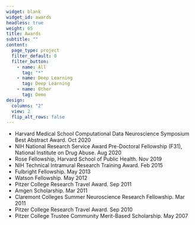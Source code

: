 ```yaml
---
widget: blank
widget_id: awards
headless: true
weight: 65
title: Awards
subtitle: ""
content:
  page_type: project
  filter_default: 0
  filter_button:
    - name: All
      tag: "*"
    - name: Deep Learning
      tag: Deep Learning
    - name: Other
      tag: Demo
design:
  columns: "2"
  view: 2
  flip_alt_rows: false
---
```

* Harvard Medical School Computational Data Neuroscience Symposium Best Abstract Award. Oct 2020
* NIH National Research Service Award Pre-Doctoral Fellowship (F31), National Institute on Drug Abuse. Aug 2020	
* Rose Fellowship, Harvard School of Public Health. Nov 2019	
* NIH Technical Intramural Research Training Award. Feb 2015	
* Fulbright Fellowship. May 2013	
* Watson Fellowship. May 2012	 
* Pitzer College Research Travel Award. Sep 2011	
* Amgen Scholarship. Mar 2011	
* Claremont Colleges Summer Neuroscience Research Fellowship. Mar 2011	
* Pitzer College Research Travel Award. Sep 2010	
* Pitzer College Trustee Community Merit-Based Scholarship. May 2007	

